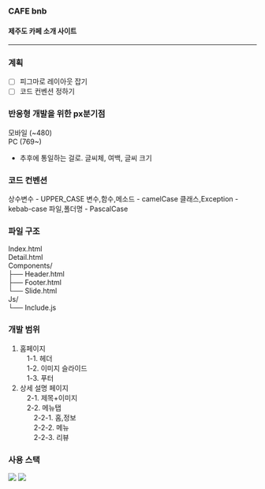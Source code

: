 ### CAFE bnb
#### 제주도 카페 소개 사이트    
---
### 계획
- [ ] 피그마로 레이아웃 잡기
- [ ] 코드 컨벤션 정하기

### 반응형 개발을 위한 px분기점
모바일 (~480)   
PC   (769~)   

* 추후에 통일하는 걸로. 글씨체, 여백, 글씨 크기

### 코드 컨벤션
상수변수 - UPPER_CASE
변수,함수,메소드 - camelCase
클래스,Exception - kebab-case
파일,폴더명 - PascalCase

### 파일 구조
Index.html   
Detail.html   
Components/   
├── Header.html    
├── Footer.html   
└── Slide.html   
Js/   
└── Include.js   

### 개발 범위
1. 홈페이지   
&emsp;1-1. 헤더   
&emsp;1-2. 이미지 슬라이드   
&emsp;1-3. 푸터    
3. 상세 설명 페이지   
&emsp;2-1. 제목+이미지   
&emsp;2-2. 메뉴탭    
&emsp;&emsp;2-2-1. 홈,정보   
&emsp;&emsp;2-2-2. 메뉴   
&emsp;&emsp;2-2-3. 리뷰

### 사용 스택   
<img src="https://img.shields.io/badge/JavaScript-F7DF1E?style=for-the-badge&logo=JavaScript&logoColor=white">
<img src="https://img.shields.io/badge/HTML5-E34F26?style=for-the-badge&logo=html5&logoColor=white">

